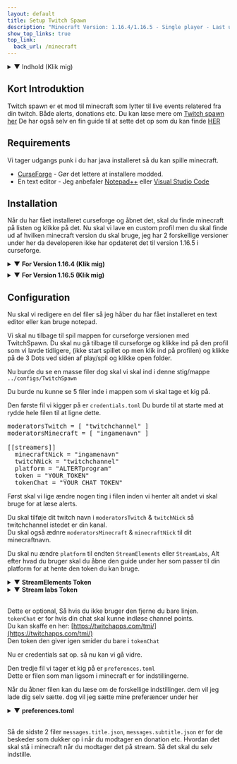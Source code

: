 ```yaml
---
layout: default
title: Setup Twitch Spawn
description: "Minecraft Version: 1.16.4/1.16.5 - Single player - Last updated: 11/04/2021"
show_top_links: true
top_link:
  back_url: /minecraft
---
```


<details>
<summary>▼ Indhold (Klik mig)</summary>

<ul>
<li><a href="#kort-introduktion">Kort Introduktion</a></li>
<li><a href="#requirements">Requirements</a></li>
<li><a href="#installation">Installation</a></li>
<li><a href="#configuration">Configuration</a></li>
</ul>

</details>

## Kort Introduktion

Twitch spawn er et mod til minecraft som lytter til live events relatered fra din twitch. Både alerts, donations etc. Du kan læse mere om <a href="https://igoodie.gitbook.io/twitchspawn/" target="_blank">Twitch spawn her</a>
De har også selv en fin guide til at sette det op som du kan finde <a href="https://igoodie.gitbook.io/twitchspawn/basics/getting-started" target="_blank">HER</a>

## Requirements

Vi tager udgangs punk i du har java installeret så du kan spille minecraft.

- <a href="https://curseforge.overwolf.com/" target="_blank">CurseForge</a> - Gør det lettere at installere modded.
- En text editor - Jeg anbefaler <a href="https://notepad-plus-plus.org/downloads/" target="_blank">Notepad++</a> eller <a href="https://code.visualstudio.com/" target="_blank">Visual Studio Code</a>

## Installation

Når du har fået installeret curseforge og åbnet det, skal du finde minecraft på listen og klikke på det.
Nu skal vi lave en custom profil men du skal finde ud af hvilken minecraft version du skal bruge, jeg har 2 forskellige versioner under her da developeren ikke har opdateret det til version 1.16.5 i curseforge.

<details>
<summary style="margin-bottom:0.5rem;">▼ <b>For Version 1.16.4 (Klik mig)</b></summary><br>

Du klikker og laver custom profilen til minecraft version 1.16.4 og seneste forge version.<br>
Du kan kalde den hvad du vil.<br><br>

Når det så er gjort og den er installeret osv, skal du klikke ind på selve profilen og ikke klik spil/play endu.<br>
I højre side ser du en puzzle peice hvor der står add more content, klik den.<br><br>

Nu skal du så søge efter: <b>"TwitchSpawn"</b><br>
Og så klikker du installer.

Nu skal du bare åbne minecraft og launche helt ind til settings etc.

<h4 style="margin-bottom:1rem;"><b>Tillykke du har nu installeret Twitch spawn</b></h4>
</details>

<details>
<summary>▼ <b>For Version 1.16.5 (Klik mig)</b></summary><br>

Du klikker og laver custom profilen til minecraft version 1.16.5 og seneste forge version.<br>
Du kan kalde den hvad du vil.<br>

Du skal nu klikke ind på custom profilen og ikke starte minecraft endu.<br>

Nu skal vi lige hente modded så du kan køre det, du henter det  [HER](https://www.curseforge.com/minecraft/mc-mods/twitchspawn) ved at klikke på download oppe til højre på siden.<br>
Den skulle gerne hente en Jar fil som er modded som vi skal bruge lige om lidt.<br>

Du skal nu gå tilbage til curseforge og klikke på de 3 Dots ved siden af play/spil og klikke open folder.<br>

Din stifinder skulle gerne åbne en mappe med en masse i, du skal nu tage den den jar fil vi lige har hentet og smide i den mappe som hedder mods (Hvis der ikke er en så lav den)<br>

Når det er gjort skal du inde i curseforge åbne spille og launche helt ind til minecraft.<br>

<h4 style="margin-bottom:1rem;"><b>Tillykke du har nu installeret Twitch spawn</b></h4>

</details>

## Configuration

Nu skal vi redigere en del filer så jeg håber du har fået installeret en text editor eller kan bruge notepad.

Vi skal nu tilbage til spil mappen for curseforge versionen med TwitchSpawn. Du skal nu gå tilbage til curseforge og klikke ind på den profil som vi lavde tidligere, (ikke start spillet op men klik ind på profilen) og klikke på de 3 Dots ved siden af play/spil og klikke open folder.

Nu burde du se en masse filer dog skal vi skal ind i denne stig/mappe `../configs/TwitchSpawn`

Du burde nu kunne se 5 filer inde i mappen som vi skal tage et kig på.

Den første fil vi kigger på er `credentials.toml`
Du burde til at starte med at rydde hele filen til at ligne dette.
<pre>
moderatorsTwitch = [ "twitchchannel" ]
moderatorsMinecraft = [ "ingamenavn" ]

[[streamers]]
  minecraftNick = "ingamenavn"
  twitchNick = "twitchchannel"
  platform = "ALTERTprogram"
  token = "YOUR_TOKEN"
  tokenChat = "YOUR_CHAT_TOKEN"
</pre>

Først skal vi lige ændre nogen ting i filen inden vi henter alt andet vi skal bruge for at læse alerts.

Du skal tilføje dit twitch navn i `moderatorsTwitch` & `twitchNick` så twitchchannel istedet er din kanal.<br>
Du skal også ædnre `moderatorsMinecraft` & `minecraftNick` til dit minecraftnavn.

Du skal nu ændre `platform` til endten `StreamElements` eller `StreamLabs`, Alt efter hvad du bruger skal du åbne den guide under her som passer til din platform for at hente den token du kan bruge.

<details>
<summary>▼ <b>StreamElements Token</b></summary><br>

Stream elements token finder du her:

Når du har kopiret token skal du smide den i `token`

</details>

<details>
<summary>▼ <b>Stream labs Token</b></summary><br>

Du skal bruge streamlabs api token hvilket du finder her:

Når du har kopiret token skal du smide den i `token`

</details><br>

Dette er optional, Så hvis du ikke bruger den fjerne du bare linjen.<br>
`tokenChat` er for hvis din chat skal kunne indløse channel points.<br>
Du kan skaffe en her: [https://twitchapps.com/tmi/](https://twitchapps.com/tmi/)<br>
Den token den giver igen smider du bare i `tokenChat`

Nu er credentials sat op. så nu kan vi gå vidre.

Den tredje fil vi tager et kig på er `preferences.toml`<br>
Dette er filen som man ligsom i minecraft er for indstillingerne.

Når du åbner filen kan du læse om de forskellige indstillinger. dem vil jeg lade dig selv sætte. dog vil jeg sætte mine preferæncer under her

<details>
<summary>▼ <b>preferences.toml</b></summary><br>
<pre>
  messageDisplay="chat"
  notificationDelay=500
  chatWarnings="disabled"
  notificationVolume=0.4
  indicatorDisplay="disabled"
  autoStart="disabled"
</pre>

</details><br>

Så de sidste 2 filer `messages.title.json`, `messages.subtitle.json` er for de beskeder som dukker op i når du modtager en donation etc. Hvordan det skal stå i minecraft når du modtager det på stream. Så det skal du selv indstille.
